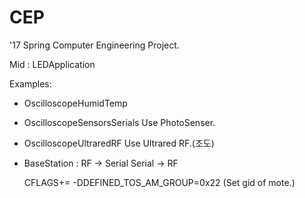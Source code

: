 # CEP
'17 Spring Computer Engineering Project.

Mid : LEDApplication

Examples:
- OscilloscopeHumidTemp
  
- OscilloscopeSensorsSerials
  Use PhotoSenser.

- OscilloscopeUltraredRF
  Use Ultrared RF.(조도)
  
- BaseStation :
  RF -> Serial
  Serial -> RF

  CFLAGS+= -DDEFINED_TOS_AM_GROUP=0x22 (Set gid of mote.)